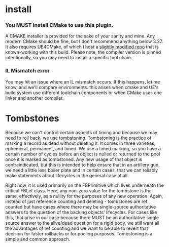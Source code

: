 
# install
### You MUST install CMake to use this plugin.
A CMAKE installer is provided for the sake of your sanity and mine. Any modern CMake should be fine, but I don't recommend anything below 3.27. It also requires UE4CMake, of which I host a [slightly modified repo](https://github.com/JKurzer/UE4CMake) that is known-working with this build. Please note, the compiler version is pinned intentionally, so you may need to install a specific tool chain.

### IL Mismatch error 
You may hit an issue where an IL mismatch occurs. If this happens, let me know, and we'll compare environments. this arises when cmake and UE's build system use different toolchain components or when CMake uses one linker and another compiler.

# Tombstones
Because we can't control certain aspects of timing and because we may need to roll back, we use tombstoning. Tombstoning is the practice of marking a record as dead without deleting it. It comes in three varieties, ephemeral, permanent, and timed. We use a timed marking, so you have a certain number of cycles before an object is nulled or returned to the pool once it is marked as tombstoned. Any new usage of that object is contraindicated, but this is intended to help ensure that in an artillery gun, we need a little less boiler plate and in certain cases, that we can reliably make statements about lifecycles in the general case at all.

Right now, it is used primarily on the FBPrimitive which lives underneath the critical FBLet class. Here, any non-zero value for the tombstone is the same, effectively, as a nullity for the purposes of any new operation. Again, instead of just reference counting and deleting - tombstones are ref counted but have cases where there may be single-source authoritative answers to the question of the backing objects' lifecycles. For cases like this, that arise in our case because there MUST be an authoritative single source answer to the alive/dead question for a rigid body, we still want all the advantages of ref counting and we want to be able to revert that decision for faster rollbacks or for pooling purposes. Tombstoning is a simple and common approach.
